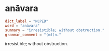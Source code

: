 # anāvara

``` toml
dict_label = "NCPED"
word = "anāvara"
summary = "irresistible; without obstruction."
grammar_comment = "(mf)n."
```

irresistible; without obstruction.


